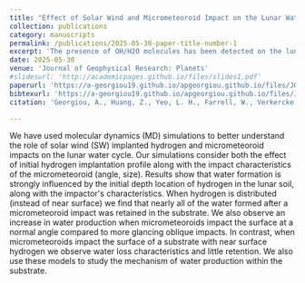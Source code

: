 ```yaml
---
title: "Effect of Solar Wind and Micrometeoroid Impact on the Lunar Water Cycle: A Molecular Dynamics Study"
collection: publications
category: manuscripts
permalink: /publications/2025-05-30-paper-title-number-1
excerpt: 'The presence of OH/H2O molecules has been detected on the lunar surface. While solar wind implanted protons are a source of the observed OH/H2O, other processes such as micrometeoroid impacts also affect the lunar water cycle. We present atomistic scale simulations on the effect of solar wind implanted hydrogen and micrometeoroid impact on the lunar water cycle. Results show a clear indication of the effect of both initial hydrogen profile and micrometeoroid impact characteristics (angle, size) on the overall water formation and retention.'
date: 2025-05-30
venue: 'Journal of Geophysical Research: Planets'
#slidesurl: 'http://academicpages.github.io/files/slides1.pdf'
paperurl: 'https://a-georgiou19.github.io/apgeorgiou.github.io/files/JGR_SW_MMI_2025.pdf'
bibtexurl: 'https://a-georgiou19.github.io/apgeorgiou.github.io/files/JGR_SW_MMI_2025_citation.bib'
citation: 'Georgiou, A., Huang, Z., Yeo, L. H., Farrell, W., Verkercke, S., Lewis, J. R., et al. (2025). &quot;Effect of solar wind and micrometeoroid impact on the lunar water cycle: A molecular dynamics study.&quot; <i>Journal of Geophysical Research: Planets, 130, e2024JE008687.</i>. https://doi.org/10.1029/2024JE008687.'

---
```

We have used molecular dynamics (MD) simulations to better understand the role of solar wind (SW) implanted hydrogen and micrometeoroid impacts on the lunar water cycle. Our simulations consider both the effect of initial hydrogen implantation profile along with the impact characteristics of the micrometeoroid (angle, size). Results show that water formation is strongly influenced by the initial depth location of hydrogen in the lunar soil, along with the impactor's characteristics. When hydrogen is distributed (instead of near surface) we find that nearly all of the water formed after a micrometeoroid impact was retained in the substrate. We also observe an increase in water production when micrometeoroids impact the surface at a normal angle compared to more glancing oblique impacts. In contrast, when micrometeoroids impact the surface of a substrate with near surface hydrogen we observe water loss characteristics and little retention. We also use these models to study the mechanism of water production within the substrate.
